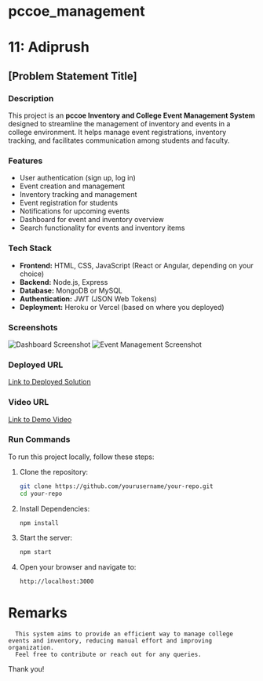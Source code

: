 # pccoe_management
# 11: Adiprush
## [Problem Statement Title]

### Description
This project is an **pccoe Inventory and College Event Management System** designed to streamline the management of inventory and events in a college environment. It helps manage event registrations, inventory tracking, and facilitates communication among students and faculty.

### Features
- User authentication (sign up, log in)
- Event creation and management
- Inventory tracking and management
- Event registration for students
- Notifications for upcoming events
- Dashboard for event and inventory overview
- Search functionality for events and inventory items

### Tech Stack
- **Frontend:** HTML, CSS, JavaScript (React or Angular, depending on your choice)
- **Backend:** Node.js, Express
- **Database:** MongoDB or MySQL
- **Authentication:** JWT (JSON Web Tokens)
- **Deployment:** Heroku or Vercel (based on where you deployed)

### Screenshots
![Dashboard Screenshot](path/to/dashboard_screenshot.png)
![Event Management Screenshot](path/to/event_management_screenshot.png)

### Deployed URL
[Link to Deployed Solution](http://your-deployed-url.com)

### Video URL
[Link to Demo Video](http://your-demo-video-url.com)

### Run Commands
To run this project locally, follow these steps:

1. Clone the repository:
   ```bash
   git clone https://github.com/yourusername/your-repo.git
   cd your-repo
2. Install Dependencies:
   ```bash
   npm install
3. Start the server:
   ```bash
   npm start
4. Open your browser and navigate to:
   ```bash
   http://localhost:3000
# Remarks
      This system aims to provide an efficient way to manage college events and inventory, reducing manual effort and improving organization.
      Feel free to contribute or reach out for any queries.
Thank you!
